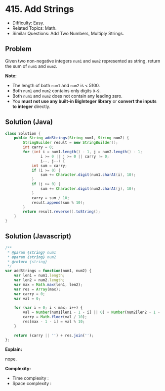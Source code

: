 # 415. Add Strings

- Difficulty: Easy.
- Related Topics: Math.
- Similar Questions: Add Two Numbers, Multiply Strings.

## Problem

Given two non-negative integers ```num1``` and ```num2``` represented as string, return the sum of ```num1``` and ```num2```.

**Note:**

- The length of both ```num1``` and ```num2``` is < 5100.
- Both ```num1``` and ```num2``` contains only digits ```0-9```.
- Both ```num1``` and ```num2``` does not contain any leading zero.
- You **must not use any built-in BigInteger library** or **convert the inputs to integer** directly.


## Solution (Java)
```java
class Solution {
    public String addStrings(String num1, String num2) {
        StringBuilder result = new StringBuilder();
        int carry = 0;
        for (int i = num1.length() - 1, j = num2.length() - 1;
                i >= 0 || j >= 0 || carry != 0;
                i--, j--) {
            int sum = carry;
            if (i >= 0) {
                sum += Character.digit(num1.charAt(i), 10);
            }
            if (j >= 0) {
                sum += Character.digit(num2.charAt(j), 10);
            }
            carry = sum / 10;
            result.append(sum % 10);
        }
        return result.reverse().toString();
    }
}
```

## Solution (Javascript)

```javascript
/**
 * @param {string} num1
 * @param {string} num2
 * @return {string}
 */
var addStrings = function(num1, num2) {
    var len1 = num1.length;
    var len2 = num2.length;
    var max = Math.max(len1, len2);
    var res = Array(max);
    var carry = 0;
    var val = 0;
    
    for (var i = 0; i < max; i++) {
        val = Number(num1[len1 - 1 - i] || 0) + Number(num2[len2 - 1 - i] || 0) + carry;
        carry = Math.floor(val / 10);
        res[max - 1 - i] = val % 10;
    }
    
    return (carry || '') + res.join('');
};
```

**Explain:**

nope.

**Complexity:**

* Time complexity :
* Space complexity :
